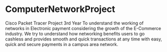 # ComputerNetworkProject
Cisco Packet Tracer Project 3rd Year
To understand the working of networks in Electronic payment considering the growth of the E-Commerce industry. We try to understand how networking benefits users to go cashless and provides smooth and quick transactions at any time with easy, quick and secure payments in a campus area network.
